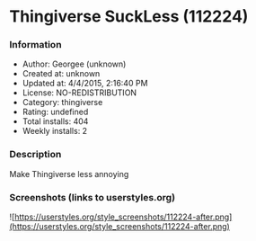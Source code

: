 # Thingiverse SuckLess (112224)

### Information
- Author: Georgee (unknown)
- Created at: unknown
- Updated at: 4/4/2015, 2:16:40 PM
- License: NO-REDISTRIBUTION
- Category: thingiverse
- Rating: undefined
- Total installs: 404
- Weekly installs: 2


### Description
Make Thingiverse less annoying


### Screenshots (links to userstyles.org)
![https://userstyles.org/style_screenshots/112224-after.png](https://userstyles.org/style_screenshots/112224-after.png)


